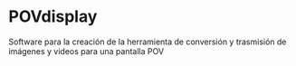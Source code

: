 # POVdisplay
Software para la creación de la herramienta de conversión y trasmisión de imágenes y videos para una pantalla POV
